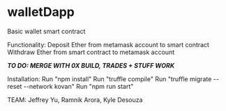 # walletDapp
Basic wallet smart contract 

Functionality: 
Deposit Ether from metamask account to smart contract
Withdraw Ether from smart contract to metamask account

***TO DO: MERGE WITH 0X BUILD, TRADES + STUFF WORK***

Installation:
Run "npm install"
Run "truffle compile"
Run "truffle migrate --reset --network kovan"
Run "npm run start" 

TEAM: Jeffrey Yu, Ramnik Arora, Kyle Desouza
